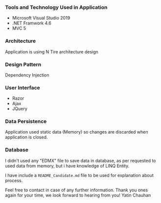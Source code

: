 ### Tools and Technology Used in Application ###
* Microsoft Visual Studio 2019
* .NET Framwork 4.6
* MVC 5


### Architecture ###
Application is using N Tire architecture design


### Design Pattern ###
Dependency Injection


### User Interface ###
* Razor
* Ajax
* JQuery


### Data Persistence ###
Application used static data (Memory) so changes are discarded when application is closed.


### Database ###
I didn't used any "EDMX" file to save data in database, as per requested to used data from memory, but i have knowledge of LINQ Entity.


I have include a `README_Candidate.md` file to be used for explanation about process.

Feel free to contact in case of any further information.
Thank you ones again for your time, we look forward to hearing from you!
Yatin Chauhan
